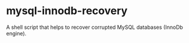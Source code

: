 # mysql-innodb-recovery
A shell script that helps to recover corrupted MySQL databases (InnoDb engine).


